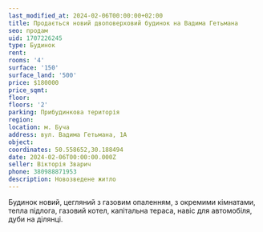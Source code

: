 ```yaml
---
last_modified_at: 2024-02-06T00:00:00+02:00
title: Продається новий двоповерховий будинок на Вадима Гетьмана
seo: продам
uid: 1707226245
type: Будинок
rent:
rooms: '4'
surface: '150'
surface_land: '500'
price: $180000
price_sqmt:
floor:
floors: '2'
parking: Прибудинкова територія
region:
location: м. Буча
address: вул. Вадима Гетьмана, 1А
object:
coordinates: 50.558652,30.188494
date: 2024-02-06T00:00:00.000Z
seller: Вікторія Зварич
phone: 380988871953
description: Новозведене житло
---
```


Будинок новий, цегляний з газовим опаленням, з окремими кімнатами, тепла підлога, газовий котел, капітальна тераса, навіс для автомобіля, дуби на ділянці.

